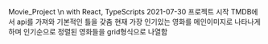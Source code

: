 Movie_Project \n
with React, TypeScripts
2021-07-30
프로젝트 시작 TMDB에서 api를 가져와 기본적인 틀을 갖춤
현재 가장 인기있는 영화를 메인이미지로 나타나게 하며
인기순으로 정렬된 영화들을 grid형식으로 나열함
